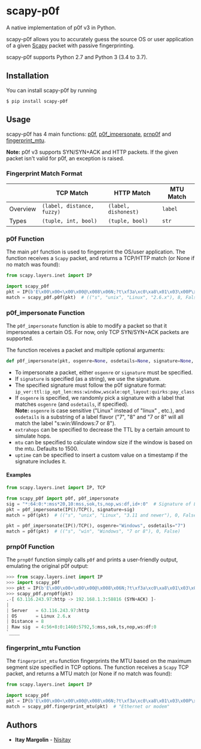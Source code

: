 # scapy-p0f
A native implementation of p0f v3 in Python.

scapy-p0f allows you to accurately guess the source OS or user application of a given [Scapy](https://github.com/secdev/scapy) packet with passive fingerprinting.

scapy-p0f supports Python 2.7 and Python 3 (3.4 to 3.7).

## Installation
You can install scapy-p0f by running

    $ pip install scapy-p0f

## Usage
scapy-p0f has 4 main functions: [p0f](#p0f-function), [p0f_impersonate](#p0f_impersonate-function), [prnp0f](#prnp0f-function) and [fingerprint_mtu](#fingerprint_mtu-function).

**Note:**
p0f v3 supports SYN/SYN+ACK and HTTP packets. If the given packet isn't valid for p0f, an exception is raised.

### Fingerprint Match Format
|          | TCP Match                  |  HTTP Match          | MTU Match |
| -------- | -------------------------- | -------------------- | --------- |
| Overview | `(label, distance, fuzzy)` | `(label, dishonest)` | `label`   |
| Types    | `(tuple, int, bool)`       | `(tuple, bool)`      | `str`     |

### p0f Function
The main `p0f` function is used to fingerprint the OS/user application.
The function receives a `Scapy` packet, and returns a TCP/HTTP match (or None if no match was found):
```python
from scapy.layers.inet import IP

import scapy_p0f
pkt = IP(b'E\x00\x00<\x00\x00@\x008\x06N;?t\xf3a\xc0\xa8\x01\x03\x00P\xe5\xc0\xa3\xc4\x80\x9f\xe5\x94=\xab\xa0\x12\x16\xa0N\x07\x00\x00\x02\x04\x05\xb4\x04\x02\x08\n\x8d\x9d\x9d\xfa\x00\x17\x95e\x01\x03\x03\x05')
match = scapy_p0f.p0f(pkt)  # (("s", "unix", "Linux", "2.6.x"), 8, False)
```

### p0f_impersonate Function
The `p0f_impersonate` function is able to modify a packet so that it impersonates a certain OS. 
For now, only TCP SYN/SYN+ACK packets are supported.

The function receives a packet and multiple optional arguments:

```python
def p0f_impersonate(pkt, osgenre=None, osdetails=None, signature=None, extrahops=0, mtu=1500, uptime=None):
```
- To impersonate a packet, either `osgenre` or `signature` must be specified.
- If `signature` is specified (as a string), we use the signature.
- The specified signature must follow the p0f signature format:
`ip_ver:ttl:ip_opt_len:mss:window,wscale:opt_layout:quirks:pay_class`
- If `osgenre` is specified, we randomly pick a signature with a label
that matches `osgenre` (and `osdetails`, if specified).     
**Note:** `osgenre` is case sensitive ("Linux" instead of "linux" , etc.), and `osdetails`
is a substring of a label flavor ("7", "8" and "7 or 8" will
all match the label "s:win:Windows:7 or 8").
- `extrahops` can be specified to decrease the TTL by a certain amount to simulate hops.
- `mtu` can be specified to calculate window size if the window is based on the mtu. Defaults to 1500.
- `uptime` can be specified to insert a custom value on a timestamp if the signature includes it.

#### Examples
```python
from scapy.layers.inet import IP, TCP

from scapy_p0f import p0f, p0f_impersonate
sig = "*:64:0:*:mss*20,10:mss,sok,ts,nop,ws:df,id+:0"  # Signature of Linux 3.11 and newer
pkt = p0f_impersonate(IP()/TCP(), signature=sig)
match = p0f(pkt)  # (("s", "unix", "Linux", "3.11 and newer"), 0, False)

pkt = p0f_impersonate(IP()/TCP(), osgenre="Windows", osdetails="7")
match = p0f(pkt)  # (("s", "win", "Windows", "7 or 8"), 0, False)
```

### prnp0f Function
The `prnp0f` function simply calls `p0f` and prints a user-friendly output, emulating the original p0f output:
```python
>>> from scapy.layers.inet import IP
>>> import scapy_p0f
>>> pkt = IP(b'E\x00\x00<\x00\x00@\x008\x06N;?t\xf3a\xc0\xa8\x01\x03\x00P\xe5\xc0\xa3\xc4\x80\x9f\xe5\x94=\xab\xa0\x12\x16\xa0N\x07\x00\x00\x02\x04\x05\xb4\x04\x02\x08\n\x8d\x9d\x9d\xfa\x00\x17\x95e\x01\x03\x03\x05')
>>> scapy_p0f.prnp0f(pkt)
.-[ 63.116.243.97:http -> 192.168.1.3:58816 (SYN+ACK) ]-
|
| Server   = 63.116.243.97:http
| OS       = Linux 2.6.x
| Distance = 8
| Raw sig  = 4:56+8:0:1460:5792,5:mss,sok,ts,nop,ws:df:0
`____
```

### fingerprint_mtu Function
The `fingerprint_mtu` function fingerprints the MTU based on the maximum segment size specified in TCP options.
The function receives a `Scapy` TCP packet, and returns a MTU match (or None if no match was found):
```python
from scapy.layers.inet import IP

import scapy_p0f
pkt = IP(b'E\x00\x00<\x00\x00@\x008\x06N;?t\xf3a\xc0\xa8\x01\x03\x00P\xe5\xc0\xa3\xc4\x80\x9f\xe5\x94=\xab\xa0\x12\x16\xa0N\x07\x00\x00\x02\x04\x05\xb4\x04\x02\x08\n\x8d\x9d\x9d\xfa\x00\x17\x95e\x01\x03\x03\x05')
match = scapy_p0f.fingerprint_mtu(pkt)  # "Ethernet or modem"
```

## Authors
- **Itay Margolin** - [Nisitay](https://github.com/Nisitay)